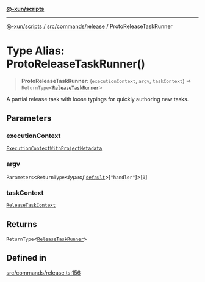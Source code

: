 [**@-xun/scripts**](../../../../README.md)

***

[@-xun/scripts](../../../../README.md) / [src/commands/release](../README.md) / ProtoReleaseTaskRunner

# Type Alias: ProtoReleaseTaskRunner()

> **ProtoReleaseTaskRunner**: (`executionContext`, `argv`, `taskContext`) => `ReturnType`\<[`ReleaseTaskRunner`](ReleaseTaskRunner.md)\>

A partial release task with loose typings for quickly authoring new tasks.

## Parameters

### executionContext

[`ExecutionContextWithProjectMetadata`](ExecutionContextWithProjectMetadata.md)

### argv

`Parameters`\<`ReturnType`\<*typeof* [`default`](../functions/default.md)\>\[`"handler"`\]\>\[`0`\]

### taskContext

[`ReleaseTaskContext`](ReleaseTaskContext.md)

## Returns

`ReturnType`\<[`ReleaseTaskRunner`](ReleaseTaskRunner.md)\>

## Defined in

[src/commands/release.ts:156](https://github.com/Xunnamius/xscripts/blob/f7b55e778c8646134a23d934fd2791d564a72b57/src/commands/release.ts#L156)
